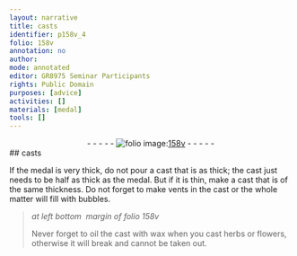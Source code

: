 ```yaml
---
layout: narrative
title: casts
identifier: p158v_4
folio: 158v
annotation: no
author:
mode: annotated
editor: GR8975 Seminar Participants
rights: Public Domain
purposes: [advice]
activities: []
materials: [medal]
tools: []
---
```


 <div class="folio" align="center">- - - - - <a href="http://gallica.bnf.fr/ark:/12148/btv1b10500001g/f322.image" target="_blank"><img src="https://cu-mkp.github.io/GR8975-edition/assets/photo-icon.png" alt="folio image: " style="display:inline-block; margin-bottom:-3px;"/>158v</a> - - - - - </div> 
## casts

 
If the <span class="material">medal</span> is very thick, do not pour a cast that is as thick; the cast just needs to be half as thick as the <span class="material">medal</span>. But if it is thin, make a cast that is of the same thickness. Do not forget to make vents in the cast or the whole matter will fill with bubbles.
 
> *at left bottom  margin of folio 158v*
> 
> Never forget to oil the cast with wax when you cast herbs or flowers, otherwise it will break and cannot be taken out.

